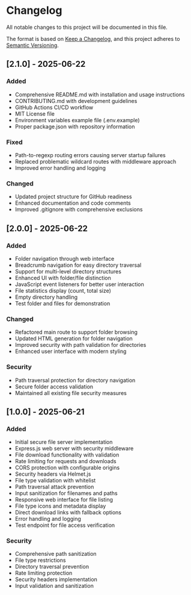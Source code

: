 # Changelog

All notable changes to this project will be documented in this file.

The format is based on [Keep a Changelog](https://keepachangelog.com/en/1.0.0/),
and this project adheres to [Semantic Versioning](https://semver.org/spec/v2.0.0.html).

## [2.1.0] - 2025-06-22

### Added

- Comprehensive README.md with installation and usage instructions
- CONTRIBUTING.md with development guidelines
- GitHub Actions CI/CD workflow
- MIT License file
- Environment variables example file (.env.example)
- Proper package.json with repository information

### Fixed

- Path-to-regexp routing errors causing server startup failures
- Replaced problematic wildcard routes with middleware approach
- Improved error handling and logging

### Changed

- Updated project structure for GitHub readiness
- Enhanced documentation and code comments
- Improved .gitignore with comprehensive exclusions

## [2.0.0] - 2025-06-22

### Added

- Folder navigation through web interface
- Breadcrumb navigation for easy directory traversal
- Support for multi-level directory structures
- Enhanced UI with folder/file distinction
- JavaScript event listeners for better user interaction
- File statistics display (count, total size)
- Empty directory handling
- Test folder and files for demonstration

### Changed

- Refactored main route to support folder browsing
- Updated HTML generation for folder navigation
- Improved security with path validation for directories
- Enhanced user interface with modern styling

### Security

- Path traversal protection for directory navigation
- Secure folder access validation
- Maintained all existing file security measures

## [1.0.0] - 2025-06-21

### Added

- Initial secure file server implementation
- Express.js web server with security middleware
- File download functionality with validation
- Rate limiting for requests and downloads
- CORS protection with configurable origins
- Security headers via Helmet.js
- File type validation with whitelist
- Path traversal attack prevention
- Input sanitization for filenames and paths
- Responsive web interface for file listing
- File type icons and metadata display
- Direct download links with fallback options
- Error handling and logging
- Test endpoint for file access verification

### Security

- Comprehensive path sanitization
- File type restrictions
- Directory traversal prevention
- Rate limiting protection
- Security headers implementation
- Input validation and sanitization
